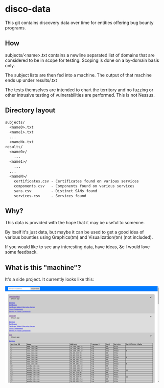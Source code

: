 disco-data
==========

This git contains discovery data over time for entities offering bug
bounty programs.

How
---

subjects/\<name\>.txt contains a newline separated list of domains that are
considered to be in scope for testing. Scoping is done on a by-domain
basis only.

The subject lists are then fed into a machine. The output of that machine
ends up under results/<name>.txt

The tests themselves are intended to chart the territory and no
fuzzing or other intrusive testing of vulnerabilities are performed. This
is not Nessus.

Directory layout
----------------

````
subjects/
  <name0>.txt
  <name1>.txt
  ...
  <nameN>.txt
results/
  <name0>/
    ...
  <name1>/
    ...
  ...
  <nameN>/
    certificates.csv - Certificates found on various services
    components.csv   - Components found on various services
    sans.csv         - Distinct SANs found
    services.csv     - Services found
````


Why?
----

This data is provided with the hope that it may be useful to someone.

By itself it's just data, but maybe it can be used to get a good idea of
various bounties using Graphics(tm) and Visualization(tm) (not included).

If you would like to see any interesting data, have ideas, &c I would love
some feedback.

What is this "machine"?
-----------------------

It's a side project. It currently looks like this:

![The Machine](service.png)

